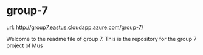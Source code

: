 # group-7
url: http://group7.eastus.cloudapp.azure.com/group-7/

Welcome to the readme file of group 7. This is the repository for the group 7 project of Mus

